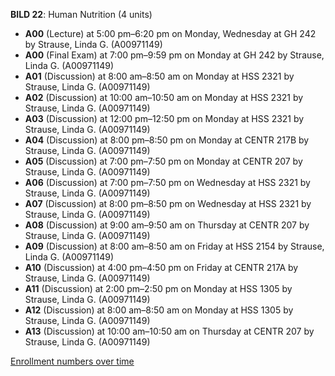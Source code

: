 **BILD 22**: Human Nutrition (4 units)

- **A00** (Lecture) at 5:00 pm–6:20 pm on Monday, Wednesday at GH 242 by Strause, Linda G. (A00971149)
- **A00** (Final Exam) at 7:00 pm–9:59 pm on Monday at GH 242 by Strause, Linda G. (A00971149)
- **A01** (Discussion) at 8:00 am–8:50 am on Monday at HSS 2321 by Strause, Linda G. (A00971149)
- **A02** (Discussion) at 10:00 am–10:50 am on Monday at HSS 2321 by Strause, Linda G. (A00971149)
- **A03** (Discussion) at 12:00 pm–12:50 pm on Monday at HSS 2321 by Strause, Linda G. (A00971149)
- **A04** (Discussion) at 8:00 pm–8:50 pm on Monday at CENTR 217B by Strause, Linda G. (A00971149)
- **A05** (Discussion) at 7:00 pm–7:50 pm on Monday at CENTR 207 by Strause, Linda G. (A00971149)
- **A06** (Discussion) at 7:00 pm–7:50 pm on Wednesday at HSS 2321 by Strause, Linda G. (A00971149)
- **A07** (Discussion) at 8:00 pm–8:50 pm on Wednesday at HSS 2321 by Strause, Linda G. (A00971149)
- **A08** (Discussion) at 9:00 am–9:50 am on Thursday at CENTR 207 by Strause, Linda G. (A00971149)
- **A09** (Discussion) at 8:00 am–8:50 am on Friday at HSS 2154 by Strause, Linda G. (A00971149)
- **A10** (Discussion) at 4:00 pm–4:50 pm on Friday at CENTR 217A by Strause, Linda G. (A00971149)
- **A11** (Discussion) at 2:00 pm–2:50 pm on Monday at HSS 1305 by Strause, Linda G. (A00971149)
- **A12** (Discussion) at 8:00 am–8:50 am on Monday at HSS 1305 by Strause, Linda G. (A00971149)
- **A13** (Discussion) at 10:00 am–10:50 am on Thursday at CENTR 207 by Strause, Linda G. (A00971149)

[Enrollment numbers over time](./BILD22.tsv)
